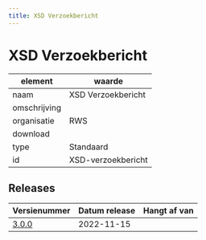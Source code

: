 ```yaml
---
title: XSD Verzoekbericht
---
```


# XSD Verzoekbericht

|element|waarde|
|-----|------|
| naam  |XSD Verzoekbericht|
| omschrijving  ||
| organisatie  |RWS|
| download  | [](<>)|
| type  |Standaard|
| id  |XSD-verzoekbericht|

## Releases

|Versienummer|Datum release|Hangt af van
|-------|-------|-----|
| [3.0.0](<https://iplo.nl/digitaal-stelsel/aansluiten/standaarden/stam-imam/>)|2022-11-15||

